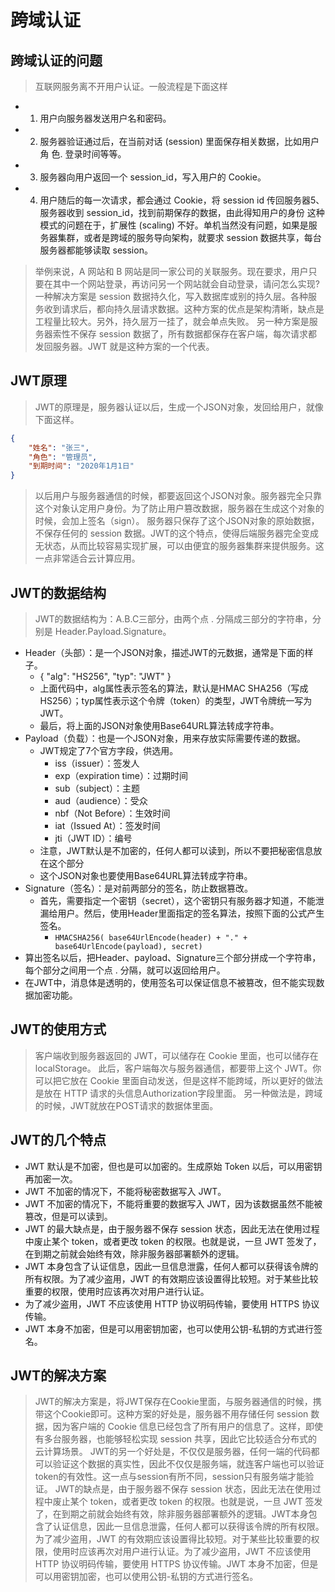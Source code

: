 # 跨域认证

## 跨域认证的问题

> 互联网服务离不开用户认证。一般流程是下面这样

- 1. 用户向服务器发送用户名和密码。
- 2. 服务器验证通过后，在当前对话 (session) 里面保存相关数据，比如用户角
色. 登录时间等等。
- 3. 服务器向用户返回一个 session_id，写入用户的 Cookie。
- 4. 用户随后的每一次请求，都会通过 Cookie，将 session id 传回服务器5、服务器收到 session_id，找到前期保存的数据，由此得知用户的身份
这种模式的问题在于，扩展性 (scaling) 不好。单机当然没有问题，如果是服务器集群，或者是跨域的服务导向架构，就要求 session 数据共享，每台服务器都能够读取 session。

> 举例来说，A 网站和 B 网站是同一家公司的关联服务。现在要求，用户只要在其中一个网站登录，再访问另一个网站就会自动登录，请问怎么实现?
> 一种解决方案是 session 数据持久化，写入数据库或别的持久层。各种服务收到请求后，都向持久层请求数据。这种方案的优点是架构清晰，缺点是工程量比较大。另外，持久层万一挂了，就会单点失败。
> 另一种方案是服务器索性不保存 session 数据了，所有数据都保存在客户端，每次请求都发回服务器。JWT 就是这种方案的一个代表。

## JWT原理

> JWT的原理是，服务器认证以后，生成一个JSON对象，发回给用户，就像下面这样。

```JSON
{
    "姓名": "张三",
    "角色": "管理员",
    "到期时间": "2020年1月1日"
}
```

> 以后用户与服务器通信的时候，都要返回这个JSON对象。服务器完全只靠这个对象认定用户身份。为了防止用户篡改数据，服务器在生成这个对象的时候，会加上签名（sign）。
> 服务器只保存了这个JSON对象的原始数据，不保存任何的 session 数据。JWT的这个特点，使得后端服务器完全变成无状态，从而比较容易实现扩展，可以由便宜的服务器集群来提供服务。这一点非常适合云计算应用。

## JWT的数据结构

> JWT的数据结构为：A.B.C三部分，由两个点 . 分隔成三部分的字符串，分别是 Header.Payload.Signature。

- Header（头部）：是一个JSON对象，描述JWT的元数据，通常是下面的样子。
  - {
        "alg": "HS256",
        "typ": "JWT"
    }
  - 上面代码中，alg属性表示签名的算法，默认是HMAC SHA256（写成HS256）；typ属性表示这个令牌（token）的类型，JWT令牌统一写为JWT。
  - 最后，将上面的JSON对象使用Base64URL算法转成字符串。
- Payload（负载）：也是一个JSON对象，用来存放实际需要传递的数据。
  - JWT规定了7个官方字段，供选用。
    - iss（issuer）：签发人
    - exp（expiration time）：过期时间
    - sub（subject）：主题
    - aud（audience）：受众
    - nbf（Not Before）：生效时间
    - iat（Issued At）：签发时间
    - jti（JWT ID）：编号
  - 注意，JWT默认是不加密的，任何人都可以读到，所以不要把秘密信息放在这个部分
  - 这个JSON对象也要使用Base64URL算法转成字符串。
- Signature（签名）：是对前两部分的签名，防止数据篡改。
  - 首先，需要指定一个密钥（secret），这个密钥只有服务器才知道，不能泄漏给用户。然后，使用Header里面指定的签名算法，按照下面的公式产生签名。
    - `HMACSHA256(
            base64UrlEncode(header) + "." +
            base64UrlEncode(payload),
            secret)`
- 算出签名以后，把Header、payload、Signature三个部分拼成一个字符串，每个部分之间用一个点 . 分隔，就可以返回给用户。
- 在JWT中，消息体是透明的，使用签名可以保证信息不被篡改，但不能实现数据加密功能。

## JWT的使用方式

> 客户端收到服务器返回的 JWT，可以储存在 Cookie 里面，也可以储存在 localStorage。
> 此后，客户端每次与服务器通信，都要带上这个 JWT。你可以把它放在 Cookie 里面自动发送，但是这样不能跨域，所以更好的做法是放在 HTTP 请求的头信息Authorization字段里面。
> 另一种做法是，跨域的时候，JWT就放在POST请求的数据体里面。

## JWT的几个特点

- JWT 默认是不加密，但也是可以加密的。生成原始 Token 以后，可以用密钥再加密一次。
- JWT 不加密的情况下，不能将秘密数据写入 JWT。
- JWT 不加密的情况下，不能将重要的数据写入 JWT，因为该数据虽然不能被篡改，但是可以读到。
- JWT 的最大缺点是，由于服务器不保存 session 状态，因此无法在使用过程中废止某个 token，或者更改 token 的权限。也就是说，一旦 JWT 签发了，在到期之前就会始终有效，除非服务器部署额外的逻辑。
- JWT 本身包含了认证信息，因此一旦信息泄露，任何人都可以获得该令牌的所有权限。为了减少盗用，JWT 的有效期应该设置得比较短。对于某些比较重要的权限，使用时应该再次对用户进行认证。
- 为了减少盗用，JWT 不应该使用 HTTP 协议明码传输，要使用 HTTPS 协议传输。
- JWT 本身不加密，但是可以用密钥加密，也可以使用公钥-私钥的方式进行签名。

## JWT的解决方案

> JWT的解决方案是，将JWT保存在Cookie里面，与服务器通信的时候，携带这个Cookie即可。这种方案的好处是，服务器不用存储任何 session 数据，因为客户端的 Cookie 信息已经包含了所有用户的信息了。这样，即使有多台服务器，也能够轻松实现 session 共享，因此它比较适合分布式的云计算场景。
> JWT的另一个好处是，不仅仅是服务器，任何一端的代码都可以验证这个数据的真实性，因此不仅仅是服务端，就连客户端也可以验证token的有效性。这一点与session有所不同，session只有服务端才能验证。
> JWT的缺点是，由于服务器不保存 session 状态，因此无法在使用过程中废止某个 token，或者更改 token 的权限。也就是说，一旦 JWT 签发了，在到期之前就会始终有效，除非服务器部署额外的逻辑。JWT本身包含了认证信息，因此一旦信息泄露，任何人都可以获得该令牌的所有权限。为了减少盗用，JWT 的有效期应该设置得比较短。对于某些比较重要的权限，使用时应该再次对用户进行认证。为了减少盗用，JWT 不应该使用 HTTP 协议明码传输，要使用 HTTPS 协议传输。JWT 本身不加密，但是可以用密钥加密，也可以使用公钥-私钥的方式进行签名。
